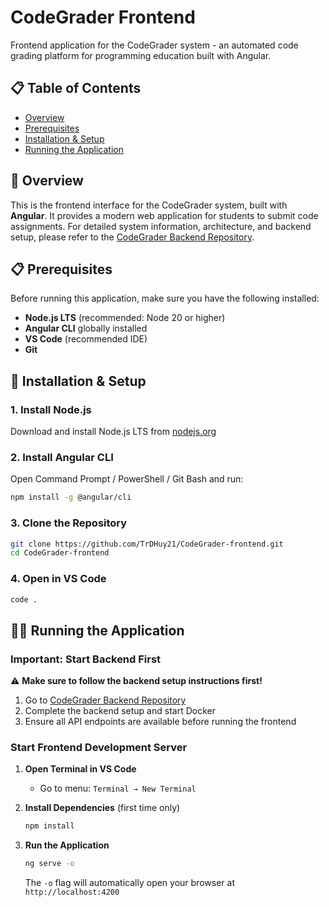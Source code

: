 # CodeGrader Frontend

Frontend application for the CodeGrader system - an automated code grading platform for programming education built with Angular.

## 📋 Table of Contents

- [Overview](#overview)
- [Prerequisites](#prerequisites)
- [Installation & Setup](#installation--setup)
- [Running the Application](#running-the-application)

## 🎯 Overview

This is the frontend interface for the CodeGrader system, built with **Angular**. It provides a modern web application for students to submit code assignments.
For detailed system information, architecture, and backend setup, please refer to the [CodeGrader Backend Repository](https://github.com/TrDHuy21/CodeGrader-Backend).

## 📋 Prerequisites

Before running this application, make sure you have the following installed:

- **Node.js LTS** (recommended: Node 20 or higher)
- **Angular CLI** globally installed
- **VS Code** (recommended IDE)
- **Git**

## 🚀 Installation & Setup

### 1. Install Node.js
Download and install Node.js LTS from [nodejs.org](https://nodejs.org/)

### 2. Install Angular CLI
Open Command Prompt / PowerShell / Git Bash and run:
```bash
npm install -g @angular/cli
```

### 3. Clone the Repository
```bash
git clone https://github.com/TrDHuy21/CodeGrader-frontend.git
cd CodeGrader-frontend
```

### 4. Open in VS Code
```bash
code .
```

## 🏃‍♂️ Running the Application

### Important: Start Backend First
⚠️ **Make sure to follow the backend setup instructions first!** 
1. Go to [CodeGrader Backend Repository](https://github.com/TrDHuy21/CodeGrader-Backend)
2. Complete the backend setup and start Docker
3. Ensure all API endpoints are available before running the frontend

### Start Frontend Development Server

1. **Open Terminal in VS Code**
   - Go to menu: `Terminal → New Terminal`

2. **Install Dependencies** (first time only)
   ```bash
   npm install
   ```

3. **Run the Application**
   ```bash
   ng serve -o
   ```
   
   The `-o` flag will automatically open your browser at `http://localhost:4200`
